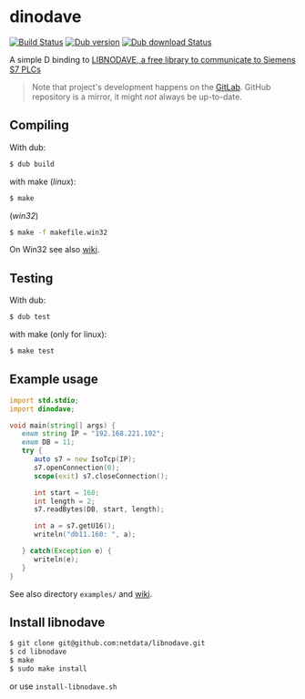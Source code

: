 # dinodave
[![Build Status](https://travis-ci.org/o3o/dinodave.svg?branch=master)](https://travis-ci.org/o3o/dinodave)
[![Dub version](https://img.shields.io/dub/v/dinodave.svg)](https://code.dlang.org/packages/dinodave)
[![Dub download Status](https://img.shields.io/dub/dt/dinodave.svg)](https://code.dlang.org/packages/dinodave)

A simple D binding to [LIBNODAVE, a free library to communicate to Siemens S7 PLCs](https://github.com/netdata/libnodave)

> Note that project's development happens on the [GitLab](https://gitlab.com/o3o/dinodave).
> GitHub repository is a mirror, it might *not* always be up-to-date.


## Compiling
With dub:

```sh
$ dub build
```
with make (_linux_):
```sh
$ make
```
(_win32_)
```sh
$ make -f makefile.win32
```

On Win32 see also [wiki](https://github.com/o3o/dinodave/wiki/Compiling%20for%20Win32).

## Testing
With dub:

```sh
$ dub test
```

with make (only for linux):

```sh
$ make test
```

## Example usage
```D
import std.stdio;
import dinodave;

void main(string[] args) {
   enum string IP = "192.168.221.102";
   enum DB = 11;
   try {
      auto s7 = new IsoTcp(IP);
      s7.openConnection(0);
      scope(exit) s7.closeConnection();

      int start = 160;
      int length = 2;
      s7.readBytes(DB, start, length);

      int a = s7.getU16();
      writeln("db11.160: ", a);

   } catch(Exception e) {
      writeln(e);
   }
}
```

See also directory `examples/` and [wiki](https://github.com/o3o/dinodave/wiki/).


## Install libnodave

```sh
$ git clone git@github.com:netdata/libnodave.git
$ cd libnodave
$ make
$ sudo make install
```

or use `install-libnodave.sh`
